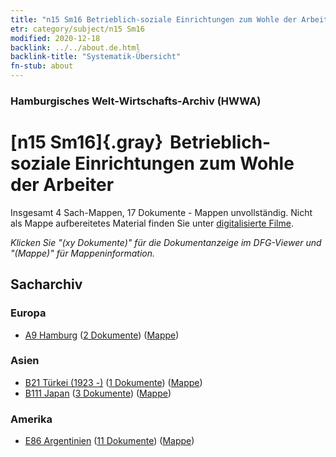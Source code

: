 ```yaml
---
title: "n15 Sm16 Betrieblich-soziale Einrichtungen zum Wohle der Arbeiter"
etr: category/subject/n15 Sm16
modified: 2020-12-18
backlink: ../../about.de.html
backlink-title: "Systematik-Übersicht"
fn-stub: about
---
```


### Hamburgisches Welt-Wirtschafts-Archiv (HWWA)
# [n15 Sm16]{.gray}&#8201; Betrieblich-soziale Einrichtungen zum Wohle der Arbeiter&#160; 




Insgesamt 4 Sach-Mappen, 17 Dokumente - Mappen unvollständig.
Nicht als Mappe aufbereitetes Material finden Sie unter [digitalisierte Filme](/film/h1_sh).

_Klicken Sie "(xy Dokumente)" für die Dokumentanzeige im DFG-Viewer und "(Mappe)" für Mappeninformation._

## Sacharchiv




### Europa

- [A9 Hamburg](../../../geo/about.de.html#A9) (<a href="https://dfg-viewer.de/show/?tx_dlf[id]=https://pm20.zbw.eu/mets/sh/1409xx/140905/1451xx/145180/public.mets.de.xml" target="_blank">2 Dokumente</a>) ([Mappe](http://purl.org/pressemappe20/folder/sh/140905,145180))

### Asien

- [B21 Türkei (1923 -)](../../../geo/about.de.html#B21) (<a href="https://dfg-viewer.de/show/?tx_dlf[id]=https://pm20.zbw.eu/mets/sh/1411xx/141111/1451xx/145180/public.mets.de.xml" target="_blank">1 Dokumente</a>) ([Mappe](http://purl.org/pressemappe20/folder/sh/141111,145180))
- [B111 Japan](../../../geo/about.de.html#B111) (<a href="https://dfg-viewer.de/show/?tx_dlf[id]=https://pm20.zbw.eu/mets/sh/1412xx/141272/1451xx/145180/public.mets.de.xml" target="_blank">3 Dokumente</a>) ([Mappe](http://purl.org/pressemappe20/folder/sh/141272,145180))

### Amerika

- [E86 Argentinien](../../../geo/about.de.html#E86) (<a href="https://dfg-viewer.de/show/?tx_dlf[id]=https://pm20.zbw.eu/mets/sh/1416xx/141692/1451xx/145180/public.mets.de.xml" target="_blank">11 Dokumente</a>) ([Mappe](http://purl.org/pressemappe20/folder/sh/141692,145180))


